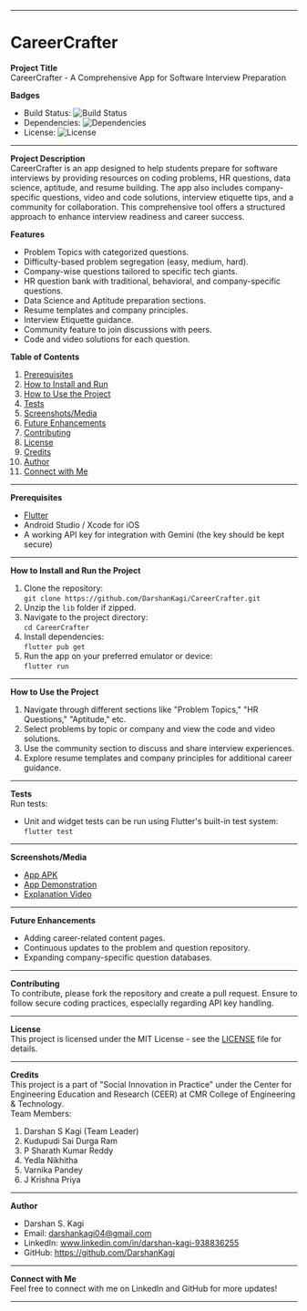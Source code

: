 
---

# CareerCrafter

**Project Title**  
CareerCrafter - A Comprehensive App for Software Interview Preparation

**Badges**  
- Build Status: ![Build Status](https://img.shields.io/badge/build-passing-brightgreen)
- Dependencies: ![Dependencies](https://img.shields.io/badge/dependencies-up%20to%20date-brightgreen)
- License: ![License](https://img.shields.io/badge/license-MIT-blue)

---

**Project Description**  
CareerCrafter is an app designed to help students prepare for software interviews by providing resources on coding problems, HR questions, data science, aptitude, and resume building. The app also includes company-specific questions, video and code solutions, interview etiquette tips, and a community for collaboration. This comprehensive tool offers a structured approach to enhance interview readiness and career success.

**Features**  
- Problem Topics with categorized questions.
- Difficulty-based problem segregation (easy, medium, hard).
- Company-wise questions tailored to specific tech giants.
- HR question bank with traditional, behavioral, and company-specific questions.
- Data Science and Aptitude preparation sections.
- Resume templates and company principles.
- Interview Etiquette guidance.
- Community feature to join discussions with peers.
- Code and video solutions for each question.

**Table of Contents**  
1. [Prerequisites](#prerequisites)  
2. [How to Install and Run](#how-to-install-and-run)  
3. [How to Use the Project](#how-to-use-the-project)  
4. [Tests](#tests)  
5. [Screenshots/Media](#screenshotsmedia)  
6. [Future Enhancements](#future-enhancements)  
7. [Contributing](#contributing)  
8. [License](#license)  
9. [Credits](#credits)  
10. [Author](#author)  
11. [Connect with Me](#connect-with-me)

---

**Prerequisites**  
- [Flutter](https://flutter.dev/docs/get-started/install)  
- Android Studio / Xcode for iOS  
- A working API key for integration with Gemini (the key should be kept secure)

---

**How to Install and Run the Project**  
1. Clone the repository:  
   `git clone https://github.com/DarshanKagi/CareerCrafter.git`
2. Unzip the `lib` folder if zipped.
3. Navigate to the project directory:  
   `cd CareerCrafter`
4. Install dependencies:  
   `flutter pub get`
5. Run the app on your preferred emulator or device:  
   `flutter run`

---

**How to Use the Project**  
1. Navigate through different sections like "Problem Topics," "HR Questions," "Aptitude," etc.
2. Select problems by topic or company and view the code and video solutions.
3. Use the community section to discuss and share interview experiences.
4. Explore resume templates and company principles for additional career guidance.

---

**Tests**  
Run tests:  
- Unit and widget tests can be run using Flutter's built-in test system:  
  `flutter test`

---

**Screenshots/Media**  
- [App APK](https://drive.google.com/file/d/16YbYZPqPBa4cDs_sDHAWcvwZF_vHGmPw/view?usp=drive_link)  
- [App Demonstration](https://drive.google.com/file/d/15zSF4lqpjnoyVfDba0LqZ2lsxwvb09bx/view?usp=drive_link)  
- [Explanation Video](https://drive.google.com/file/d/1LmZJzRR5u_5vZ8PRj71xjySVkLpi0duy/view?usp=drive_link)

---

**Future Enhancements**  
- Adding career-related content pages.
- Continuous updates to the problem and question repository.
- Expanding company-specific question databases.

---

**Contributing**  
To contribute, please fork the repository and create a pull request. Ensure to follow secure coding practices, especially regarding API key handling.

---

**License**  
This project is licensed under the MIT License - see the [LICENSE](LICENSE) file for details.

---

**Credits**  
This project is a part of "Social Innovation in Practice" under the Center for Engineering Education and Research (CEER) at CMR College of Engineering & Technology.  
Team Members:  
1. Darshan S Kagi (Team Leader)  
2. Kudupudi Sai Durga Ram  
3. P Sharath Kumar Reddy  
4. Yedla Nikhitha  
5. Varnika Pandey  
6. J Krishna Priya

---

**Author**  
- Darshan S. Kagi  
- Email: darshankagi04@gmail.com  
- LinkedIn: www.linkedin.com/in/darshan-kagi-938836255  
- GitHub: https://github.com/DarshanKagi

---

**Connect with Me**  
Feel free to connect with me on LinkedIn and GitHub for more updates!

---
